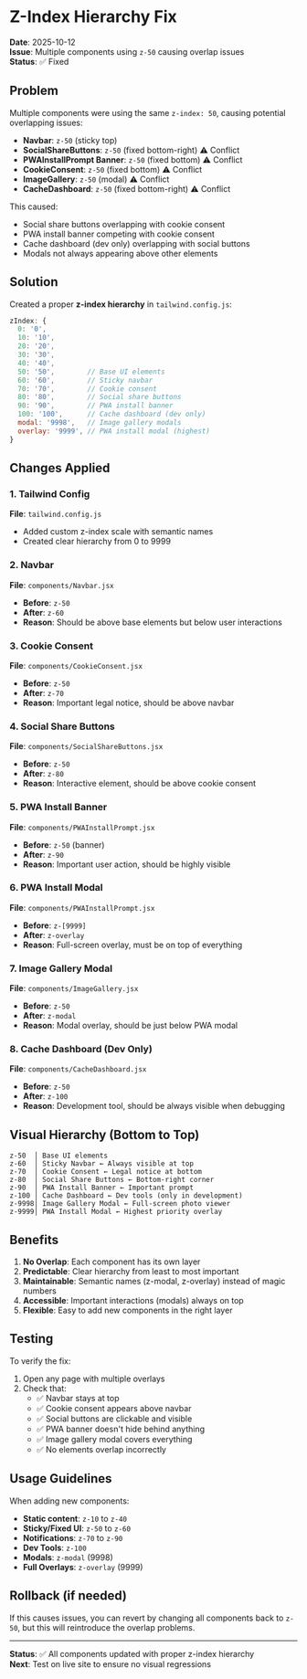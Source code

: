 # Z-Index Hierarchy Fix

**Date**: 2025-10-12  
**Issue**: Multiple components using `z-50` causing overlap issues  
**Status**: ✅ Fixed

## Problem

Multiple components were using the same `z-index: 50`, causing potential overlapping issues:

- **Navbar**: `z-50` (sticky top)
- **SocialShareButtons**: `z-50` (fixed bottom-right) ⚠️ Conflict
- **PWAInstallPrompt Banner**: `z-50` (fixed bottom) ⚠️ Conflict
- **CookieConsent**: `z-50` (fixed bottom) ⚠️ Conflict
- **ImageGallery**: `z-50` (modal) ⚠️ Conflict
- **CacheDashboard**: `z-50` (fixed bottom-right) ⚠️ Conflict

This caused:
- Social share buttons overlapping with cookie consent
- PWA install banner competing with cookie consent
- Cache dashboard (dev only) overlapping with social buttons
- Modals not always appearing above other elements

## Solution

Created a proper **z-index hierarchy** in `tailwind.config.js`:

```javascript
zIndex: {
  0: '0',
  10: '10',
  20: '20',
  30: '30',
  40: '40',
  50: '50',        // Base UI elements
  60: '60',        // Sticky navbar
  70: '70',        // Cookie consent
  80: '80',        // Social share buttons
  90: '90',        // PWA install banner
  100: '100',      // Cache dashboard (dev only)
  modal: '9998',   // Image gallery modals
  overlay: '9999', // PWA install modal (highest)
}
```

## Changes Applied

### 1. Tailwind Config
**File**: `tailwind.config.js`
- Added custom z-index scale with semantic names
- Created clear hierarchy from 0 to 9999

### 2. Navbar
**File**: `components/Navbar.jsx`
- **Before**: `z-50`
- **After**: `z-60`
- **Reason**: Should be above base elements but below user interactions

### 3. Cookie Consent
**File**: `components/CookieConsent.jsx`
- **Before**: `z-50`
- **After**: `z-70`
- **Reason**: Important legal notice, should be above navbar

### 4. Social Share Buttons
**File**: `components/SocialShareButtons.jsx`
- **Before**: `z-50`
- **After**: `z-80`
- **Reason**: Interactive element, should be above cookie consent

### 5. PWA Install Banner
**File**: `components/PWAInstallPrompt.jsx`
- **Before**: `z-50` (banner)
- **After**: `z-90`
- **Reason**: Important user action, should be highly visible

### 6. PWA Install Modal
**File**: `components/PWAInstallPrompt.jsx`
- **Before**: `z-[9999]`
- **After**: `z-overlay`
- **Reason**: Full-screen overlay, must be on top of everything

### 7. Image Gallery Modal
**File**: `components/ImageGallery.jsx`
- **Before**: `z-50`
- **After**: `z-modal`
- **Reason**: Modal overlay, should be just below PWA modal

### 8. Cache Dashboard (Dev Only)
**File**: `components/CacheDashboard.jsx`
- **Before**: `z-50`
- **After**: `z-100`
- **Reason**: Development tool, should be always visible when debugging

## Visual Hierarchy (Bottom to Top)

```
z-50  │ Base UI elements
z-60  │ Sticky Navbar ← Always visible at top
z-70  │ Cookie Consent ← Legal notice at bottom
z-80  │ Social Share Buttons ← Bottom-right corner
z-90  │ PWA Install Banner ← Important prompt
z-100 │ Cache Dashboard ← Dev tools (only in development)
z-9998│ Image Gallery Modal ← Full-screen photo viewer
z-9999│ PWA Install Modal ← Highest priority overlay
```

## Benefits

1. **No Overlap**: Each component has its own layer
2. **Predictable**: Clear hierarchy from least to most important
3. **Maintainable**: Semantic names (z-modal, z-overlay) instead of magic numbers
4. **Accessible**: Important interactions (modals) always on top
5. **Flexible**: Easy to add new components in the right layer

## Testing

To verify the fix:

1. Open any page with multiple overlays
2. Check that:
   - ✅ Navbar stays at top
   - ✅ Cookie consent appears above navbar
   - ✅ Social buttons are clickable and visible
   - ✅ PWA banner doesn't hide behind anything
   - ✅ Image gallery modal covers everything
   - ✅ No elements overlap incorrectly

## Usage Guidelines

When adding new components:

- **Static content**: `z-10` to `z-40`
- **Sticky/Fixed UI**: `z-50` to `z-60`
- **Notifications**: `z-70` to `z-90`
- **Dev Tools**: `z-100`
- **Modals**: `z-modal` (9998)
- **Full Overlays**: `z-overlay` (9999)

## Rollback (if needed)

If this causes issues, you can revert by changing all components back to `z-50`, but this will reintroduce the overlap problems.

---

**Status**: ✅ All components updated with proper z-index hierarchy  
**Next**: Test on live site to ensure no visual regressions
